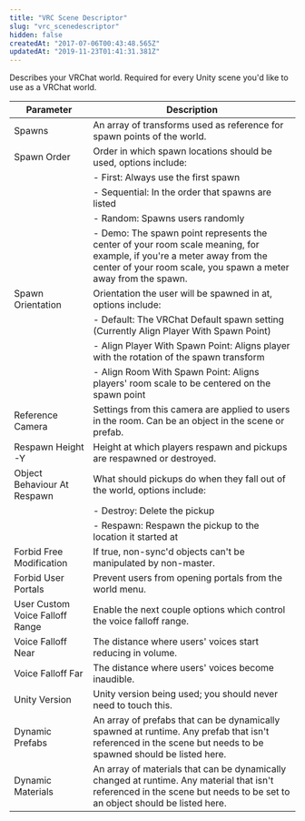```yaml
---
title: "VRC Scene Descriptor"
slug: "vrc_scenedescriptor"
hidden: false
createdAt: "2017-07-06T00:43:48.565Z"
updatedAt: "2019-11-23T01:41:31.381Z"
---
```

Describes your VRChat world. Required for every Unity scene you'd like to use as a VRChat world.

| Parameter                    | Description                                                                                                     |
| ---------------------------- | --------------------------------------------------------------------------------------------------------------- |
| Spawns                       | An array of transforms used as reference for spawn points of the world.                                        |
| Spawn Order                  | Order in which spawn locations should be used, options include:                                                |
|                              | - First: Always use the first spawn                                                                             |
|                              | - Sequential: In the order that spawns are listed                                                               |
|                              | - Random: Spawns users randomly                                                                                  |
|                              | - Demo: The spawn point represents the center of your room scale meaning, for example, if you're a meter away from the center of your room scale, you spawn a meter away from the spawn. |
| Spawn Orientation            | Orientation the user will be spawned in at, options include:                                                   |
|                              | - Default: The VRChat Default spawn setting (Currently Align Player With Spawn Point)                         |
|                              | - Align Player With Spawn Point: Aligns player with the rotation of the spawn transform                         |
|                              | - Align Room With Spawn Point: Aligns players' room scale to be centered on the spawn point                    |
| Reference Camera             | Settings from this camera are applied to users in the room. Can be an object in the scene or prefab.            |
| Respawn Height -Y            | Height at which players respawn and pickups are respawned or destroyed.                                        |
| Object Behaviour At Respawn  | What should pickups do when they fall out of the world, options include:                                        |
|                              | - Destroy: Delete the pickup                                                                                    |
|                              | - Respawn: Respawn the pickup to the location it started at                                                     |
| Forbid Free Modification     | If true, non-sync'd objects can't be manipulated by non-master.                                                 |
| Forbid User Portals          | Prevent users from opening portals from the world menu.                                                         |
| User Custom Voice Falloff Range | Enable the next couple options which control the voice falloff range.                                           |
| Voice Falloff Near           | The distance where users' voices start reducing in volume.                                                      |
| Voice Falloff Far            | The distance where users' voices become inaudible.                                                              |
| Unity Version                | Unity version being used; you should never need to touch this.                                                  |
| Dynamic Prefabs              | An array of prefabs that can be dynamically spawned at runtime. Any prefab that isn't referenced in the scene but needs to be spawned should be listed here. |
| Dynamic Materials            | An array of materials that can be dynamically changed at runtime. Any material that isn't referenced in the scene but needs to be set to an object should be listed here. |

